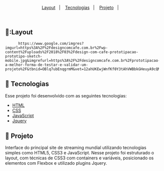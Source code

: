 

<p align="center">
  <a href="#-layout">Layout</a>&nbsp;&nbsp;&nbsp;|&nbsp;&nbsp;&nbsp;
  <a href="#-tecnologias">Tecnologias</a>&nbsp;&nbsp;&nbsp;|&nbsp;&nbsp;&nbsp;
  <a href="#-projeto">Projeto</a>&nbsp;&nbsp;&nbsp;|&nbsp;&nbsp;&nbsp;
</p>

<br>

## 🤩:Layout

          https://www.google.com/imgres?imgurl=https%3A%2F%2Fdesigncomcafe.com.br%2Fwp-content%2Fuploads%2F2018%2F03%2Fdesign-com-cafe-prototipacao-prototipo-sketch-mobile.jpg&imgrefurl=https%3A%2F%2Fdesigncomcafe.com.br%2Fprototipacao-a-melhor-forma-de-testar-e-validar-um-projeto%2F&tbnid=OBlq7ubEnqgrmM&vet=12ahUKEwjWnfKf0Y3tAhVWBbkGHeuyA9cQMyhWegUIARCOAQ..i&docid=sNCXo_75uOlgYM&w=1200&h=514&q=RASCUNHO%20%20DIGITAL%20%20COM%20CODIGOS%20FOTO&ved=2ahUKEwjWnfKf0Y3tAhVWBbkGHeuyA9cQMyhWegUIARCOAQ                      

## 🖖 Tecnologias

Esse projeto foi desenvolvido com as seguintes tecnologias:

- [HTML](https://developer.mozilla.org/pt-BR/docs/Web/HTML)
- [CSS](https://developer.mozilla.org/pt-BR/docs/Web/CSS)
- [JavaScript](https://developer.mozilla.org/pt-BR/docs/Web/JavaScript)
- [Jquery](https://owlcarousel2.github.io/OwlCarousel2/)

## 🔣 Projeto

Interface do principal site de streaming mundial utilizando tecnologias simples como HTML5, 
CSS3 e JavaScript. Nesse projeto foi estruturado o layout, com técnicas de CSS3 com containers e variáveis,
posicionado os elementos com Flexbox e utilizado plugins Jquery.
